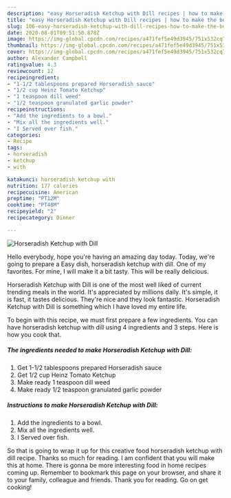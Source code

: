 ```yaml
---
description: "easy Horseradish Ketchup with Dill recipes | how to make the best Horseradish Ketchup with Dill"
title: "easy Horseradish Ketchup with Dill recipes | how to make the best Horseradish Ketchup with Dill"
slug: 106-easy-horseradish-ketchup-with-dill-recipes-how-to-make-the-best-horseradish-ketchup-with-dill
date: 2020-08-01T09:51:50.878Z
image: https://img-global.cpcdn.com/recipes/a471fef5e49d3945/751x532cq70/horseradish-ketchup-with-dill-recipe-main-photo.jpg
thumbnail: https://img-global.cpcdn.com/recipes/a471fef5e49d3945/751x532cq70/horseradish-ketchup-with-dill-recipe-main-photo.jpg
cover: https://img-global.cpcdn.com/recipes/a471fef5e49d3945/751x532cq70/horseradish-ketchup-with-dill-recipe-main-photo.jpg
author: Alexander Campbell
ratingvalue: 4.3
reviewcount: 12
recipeingredient:
- "1-1/2 tablespoons prepared Horseradish sauce"
- "1/2 cup Heinz Tomato Ketchup"
- "1 teaspoon dill weed"
- "1/2 teaspoon granulated garlic powder"
recipeinstructions:
- "Add the ingredients to a bowl."
- "Mix all the ingredients well."
- "I Served over fish."
categories:
- Recipe
tags:
- horseradish
- ketchup
- with

katakunci: horseradish ketchup with 
nutrition: 177 calories
recipecuisine: American
preptime: "PT12M"
cooktime: "PT48M"
recipeyield: "2"
recipecategory: Dinner

---
```



![Horseradish Ketchup with Dill](https://img-global.cpcdn.com/recipes/a471fef5e49d3945/751x532cq70/horseradish-ketchup-with-dill-recipe-main-photo.jpg)

Hello everybody, hope you're having an amazing day today. Today, we're going to prepare a Easy dish, horseradish ketchup with dill. One of my favorites. For mine, I will make it a bit tasty. This will be really delicious.

Horseradish Ketchup with Dill is one of the most well liked of current trending meals in the world. It's appreciated by millions daily. It's simple, it is fast, it tastes delicious. They're nice and they look fantastic. Horseradish Ketchup with Dill is something which I have loved my entire life.




To begin with this recipe, we must first prepare a few ingredients. You can have horseradish ketchup with dill using 4 ingredients and 3 steps. Here is how you cook that.

<!--inarticleads1-->

##### The ingredients needed to make Horseradish Ketchup with Dill:

1. Get 1-1/2 tablespoons prepared Horseradish sauce
1. Get 1/2 cup Heinz Tomato Ketchup
1. Make ready 1 teaspoon dill weed
1. Make ready 1/2 teaspoon granulated garlic powder




<!--inarticleads2-->

##### Instructions to make Horseradish Ketchup with Dill:

1. Add the ingredients to a bowl.
1. Mix all the ingredients well.
1. I Served over fish.




So that is going to wrap it up for this creative food horseradish ketchup with dill recipe. Thanks so much for reading. I am confident that you will make this at home. There is gonna be more interesting food in home recipes coming up. Remember to bookmark this page on your browser, and share it to your family, colleague and friends. Thank you for reading. Go on get cooking!
